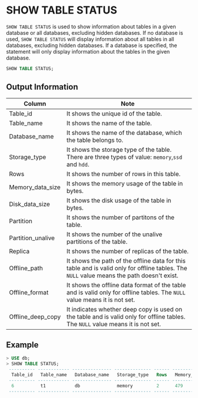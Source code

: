 # SHOW TABLE STATUS

`SHOW TABLE STATUS` is used to show information about tables in a given database or all databases, excluding hidden databases.
If no database is used, `SHOW TABLE STATUS` will display information about all tables in all databases, excluding hidden databases.
If a database is specified, the statement will only display information about the tables in the given database.

```sql
SHOW TABLE STATUS;
```


## Output Information

| Column            | Note                                                                                                                                   |
| ----------------- |----------------------------------------------------------------------------------------------------------------------------------------|
| Table_id          | It shows the unique id of the table.                                                                                                   |
| Table_name        | It shows the name of the table.                                                                                                        |
| Database_name     | It shows the name of the database, which the table belongs to.                                                                         |
| Storage_type      | It shows the storage type of the table. There are three types of value: `memory`,`ssd` and `hdd`.                                      |
| Rows              | It shows the number of rows in this table.                                                                                             |
| Memory_data_size  | It shows the memory usage of the table in bytes.                                                                                       |
| Disk_data_size    | It shows the disk usage of the table in bytes.                                                                                         |
| Partition         | It shows the number of partitons of the table.                                                                                         |
| Partition_unalive | It shows the number of the unalive partitions of the table.                                                                            |
| Replica           | It shows the number of replicas of the table.                                                                                              |
| Offline_path      | It shows the path of the offline data for this table and is valid only for offline tables. The `NULL` value means the path doesn't exist. |
| Offline_format    | It shows the offline data format of the table and is valid only for offline tables. The `NULL` value means it is not set.              |
| Offline_deep_copy | It indicates whether deep copy is used on the table and is valid only for offline tables. The `NULL` value means it is not set.        |



## Example

```sql
> USE db;
> SHOW TABLE STATUS;
 ---------- ------------ --------------- -------------- ------ ------------------ ---------------- ----------- ------------------- --------- -------------- ---------------- ------------------- 
  Table_id   Table_name   Database_name   Storage_type   Rows   Memory_data_size   Disk_data_size   Partition   Partition_unalive   Replica   Offline_path   Offline_format   Offline_deep_copy  
 ---------- ------------ --------------- -------------- ------ ------------------ ---------------- ----------- ------------------- --------- -------------- ---------------- ------------------- 
  6          t1           db              memory         2      479                0                8           0                   3         NULL           NULL             NULL               
 ---------- ------------ --------------- -------------- ------ ------------------ ---------------- ----------- ------------------- --------- -------------- ---------------- ------------------- 
```


